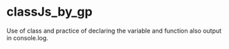 # classJs_by_gp
Use of class and practice of declaring the variable and function also output in console.log.
